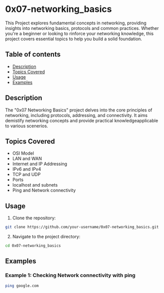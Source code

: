 # 0x07-networking_basics
This Project explores fundamental concepts in networking, providing insights into networking basics, protocols and common practices. Whether you're a beginner or looking to rinforce your networking knowledge, this project covers essential topics to help you build a solid foundation.

## Table of contents

- [Description](#description)
- [Topics Covered](#topics-covered)
- [Usage](#usage)
- [Examples](#examples)

## Description

The "0x07 Networking Basics" project delves into the core principles of networking, including protocols, addressing, and connectivity. It aims demistify networking concepts and provide practical knowledgeapplicable to various scenerios.

## Topics Covered

- OSI Model
- LAN and WAN
- Internet and IP Addressing
- IPv6 and IPv4
- TCP and UDP
- Ports
- localhost and subnets
- Ping and Network connectivity

## Usage

1. Clone the repository:

```bash
git clone https://github.com/your-username/0x07-networking_basics.git
```

2. Navigate to the project directory:

```bash
cd 0x07-networking_basics
```

## Examples

### Example 1: Checking Network connectivity with ping

```bash
ping google.com
```
